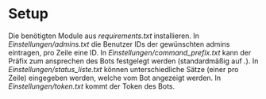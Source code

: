 # Setup
Die benötigten Module aus *requirements.txt* installieren.
In *Einstellungen/admins.txt* die Benutzer IDs der gewünschten admins eintragen, pro Zeile eine ID.
In *Einstellungen/command_prefix.txt* kann der Präfix zum ansprechen des Bots festgelegt werden (standardmäßig auf *.*).
In *Einstellungen/status_liste.txt* können unterschiedliche Sätze (einer pro Zeile) eingegeben werden, welche vom Bot angezeigt werden.
In *Einstellungen/token.txt* kommt der Token des Bots.

